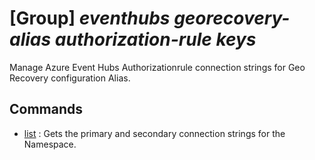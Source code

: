 # [Group] _eventhubs georecovery-alias authorization-rule keys_

Manage Azure Event Hubs Authorizationrule connection strings for Geo Recovery configuration Alias.

## Commands

- [list](/Commands/eventhubs/georecovery-alias/authorization-rule/keys/_list.md)
: Gets the primary and secondary connection strings for the Namespace.
